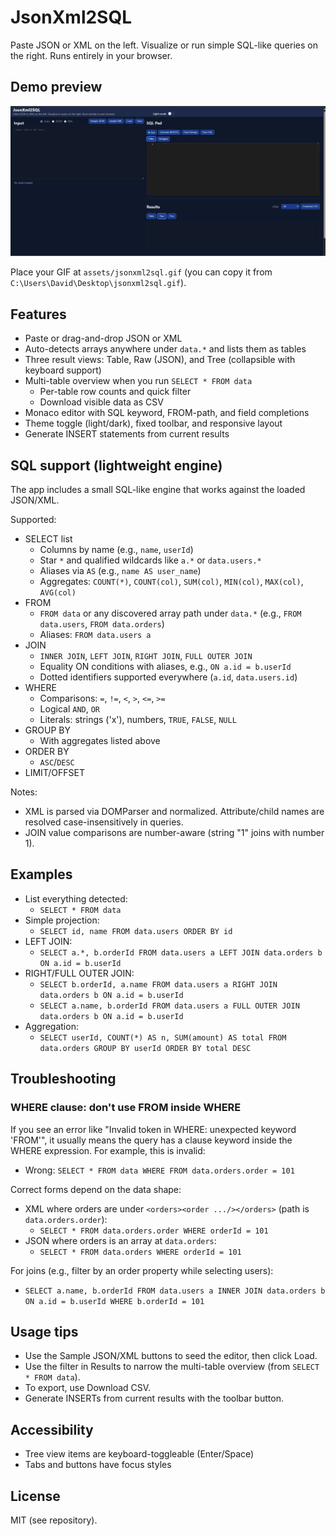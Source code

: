 # JsonXml2SQL

Paste JSON or XML on the left. Visualize or run simple SQL-like queries on the right. Runs entirely in your browser.

## Demo preview

[![JsonXml2SQL demo](assets/jsonxml2sql.gif)](assets/jsonxml2sql.gif)

Place your GIF at `assets/jsonxml2sql.gif` (you can copy it from `C:\Users\David\Desktop\jsonxml2sql.gif`).

## Features

- Paste or drag-and-drop JSON or XML
- Auto-detects arrays anywhere under `data.*` and lists them as tables
- Three result views: Table, Raw (JSON), and Tree (collapsible with keyboard support)
- Multi-table overview when you run `SELECT * FROM data`
  - Per-table row counts and quick filter
  - Download visible data as CSV
- Monaco editor with SQL keyword, FROM-path, and field completions
- Theme toggle (light/dark), fixed toolbar, and responsive layout
- Generate INSERT statements from current results

## SQL support (lightweight engine)

The app includes a small SQL-like engine that works against the loaded JSON/XML.

Supported:

- SELECT list
  - Columns by name (e.g., `name`, `userId`)
  - Star `*` and qualified wildcards like `a.*` or `data.users.*`
  - Aliases via `AS` (e.g., `name AS user_name`)
  - Aggregates: `COUNT(*)`, `COUNT(col)`, `SUM(col)`, `MIN(col)`, `MAX(col)`, `AVG(col)`
- FROM
  - `FROM data` or any discovered array path under `data.*` (e.g., `FROM data.users`, `FROM data.orders`)
  - Aliases: `FROM data.users a`
- JOIN
  - `INNER JOIN`, `LEFT JOIN`, `RIGHT JOIN`, `FULL OUTER JOIN`
  - Equality ON conditions with aliases, e.g., `ON a.id = b.userId`
  - Dotted identifiers supported everywhere (`a.id`, `data.users.id`)
- WHERE
  - Comparisons: `=`, `!=`, `<`, `>`, `<=`, `>=`
  - Logical `AND`, `OR`
  - Literals: strings ('x'), numbers, `TRUE`, `FALSE`, `NULL`
- GROUP BY
  - With aggregates listed above
- ORDER BY
  - `ASC`/`DESC`
- LIMIT/OFFSET

Notes:
- XML is parsed via DOMParser and normalized. Attribute/child names are resolved case-insensitively in queries.
- JOIN value comparisons are number-aware (string "1" joins with number 1).

## Examples

- List everything detected:
  - `SELECT * FROM data`
- Simple projection:
  - `SELECT id, name FROM data.users ORDER BY id`
- LEFT JOIN:
  - `SELECT a.*, b.orderId FROM data.users a LEFT JOIN data.orders b ON a.id = b.userId`
- RIGHT/FULL OUTER JOIN:
  - `SELECT b.orderId, a.name FROM data.users a RIGHT JOIN data.orders b ON a.id = b.userId`
  - `SELECT a.name, b.orderId FROM data.users a FULL OUTER JOIN data.orders b ON a.id = b.userId`
- Aggregation:
  - `SELECT userId, COUNT(*) AS n, SUM(amount) AS total FROM data.orders GROUP BY userId ORDER BY total DESC`

## Troubleshooting

### WHERE clause: don't use FROM inside WHERE

If you see an error like "Invalid token in WHERE: unexpected keyword 'FROM'", it usually means the query has a clause keyword inside the WHERE expression. For example, this is invalid:

- Wrong: `SELECT * FROM data WHERE FROM data.orders.order = 101`

Correct forms depend on the data shape:

- XML where orders are under `<orders><order .../></orders>` (path is `data.orders.order`):
  - `SELECT * FROM data.orders.order WHERE orderId = 101`
- JSON where orders is an array at `data.orders`:
  - `SELECT * FROM data.orders WHERE orderId = 101`

For joins (e.g., filter by an order property while selecting users):

- `SELECT a.name, b.orderId FROM data.users a INNER JOIN data.orders b ON a.id = b.userId WHERE b.orderId = 101`

## Usage tips

- Use the Sample JSON/XML buttons to seed the editor, then click Load.
- Use the filter in Results to narrow the multi-table overview (from `SELECT * FROM data`).
- To export, use Download CSV.
- Generate INSERTs from current results with the toolbar button.

## Accessibility

- Tree view items are keyboard-toggleable (Enter/Space)
- Tabs and buttons have focus styles

## License

MIT (see repository).
